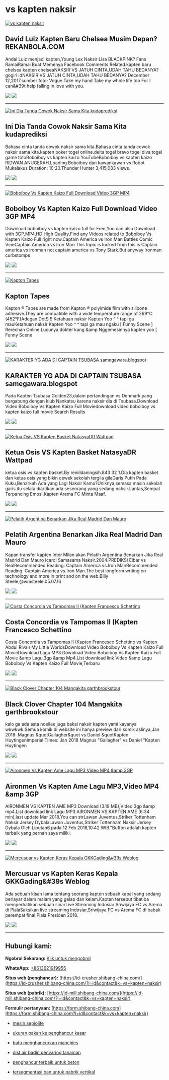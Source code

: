 # vs kapten naksir

<a href="https://swt.shibang-china.com/?l=id&img&k=vs+kapten+naksir" target="_blank">![vs kapten naksir](http://static.shibang-china.com/all-800x300/687.jpg)</a>

## David Luiz Kapten Baru Chelsea Musim Depan? REKANBOLA.COM
Andai Luiz menjadi kapten,Young Lex Naksir Lisa BLACKPINK? Fans RamaiRamai Buat Memenya Facebook Comments.Related.kapten baru chelsea kapten chelseaNAKSIR VS JATUH CINTA,UDAH TAHU BEDANYA? gogirl.idNAKSIR VS JATUH CINTA,UDAH TAHU BEDANYA? December 12,2017.sumber foto: Vogue.Take my hand Take my whole life too For I can&#39t help falling in love with you.


<a href="https://whatsapp.shibangsoft.com/WhatsApp.php" target="_blank" title="WhatsApp">![](http://static.shibang-china.com/icon/whatsapp.png)</a> <a href="https://swt.shibang-china.com/?l=id&icon&k=vs+kapten+naksir" target="_blank">![](http://static.shibang-china.com/icon/chat-id.png)</a>

---

<a href="https://swt.shibang-china.com/?l=id&img&k=vs+kapten+naksir" target="_blank">![Ini Dia Tanda Cowok Naksir Sama Kita kudaprediksi](http://static.shibang-china.com/all-800x300/1343.jpg)</a>

## Ini Dia Tanda Cowok Naksir Sama Kita kudaprediksi
Bahasa cinta tanda cowok naksir sama kita.Bahasa cinta tanda cowok naksir sama kita.kapten poker togel online.delta togel bravo togel diva togel game totoBoboiboy vs kapten kaizo YouTubeBoboiboy vs kapten kaizo RIDWAN ANUGERAH.Loading Boboiboy dan kawankawan vs Robot Mukalakus Duration: 10:20.Thunder Hunter 3,415,083 views.


<a href="https://whatsapp.shibangsoft.com/WhatsApp.php" target="_blank" title="WhatsApp">![](http://static.shibang-china.com/icon/whatsapp.png)</a> <a href="https://swt.shibang-china.com/?l=id&icon&k=vs+kapten+naksir" target="_blank">![](http://static.shibang-china.com/icon/chat-id.png)</a>

---

<a href="https://swt.shibang-china.com/?l=id&img&k=vs+kapten+naksir" target="_blank">![Boboiboy Vs Kapten Kaizo Full Download Video 3GP MP4](http://static.shibang-china.com/all-800x300/1328.jpg)</a>

## Boboiboy Vs Kapten Kaizo Full Download Video 3GP MP4
Download boboiboy vs kapten kaizo full for Free,You can also Download with 3GP,MP4,HD High Quality,Find any Videos related to Boboiboy Vs Kapten Kaizo Full right now.Captain America vs Iron Man Battles Comic VineCaptain America vs Iron Man This topic is locked from this is Captain america vs ironman not captain america vs Tony Stark.But anyway Ironman curbstomps


<a href="https://whatsapp.shibangsoft.com/WhatsApp.php" target="_blank" title="WhatsApp">![](http://static.shibang-china.com/icon/whatsapp.png)</a> <a href="https://swt.shibang-china.com/?l=id&icon&k=vs+kapten+naksir" target="_blank">![](http://static.shibang-china.com/icon/chat-id.png)</a>

---

<a href="https://swt.shibang-china.com/?l=id&img&k=vs+kapten+naksir" target="_blank">![Kapton Tapes](http://static.shibang-china.com/all-800x300/358.jpg)</a>

## Kapton Tapes
Kapton ® Tapes are made from Kapton ® polyimide film with silicone adhesive.They are compatible with a wide temperature range of 269°C (452°F)Adegan DotS !! Ketahuan naksir Kapten Yoo ^ ^ tapi ga mauKetahuan naksir Kapten Yoo ^ ^ tapi ga mau ngaku [ Funny Scene ] Rerechan Online.Lucunya dokter kang &amp Nggemesinnya kapten yoo [ Funny Scene


<a href="https://whatsapp.shibangsoft.com/WhatsApp.php" target="_blank" title="WhatsApp">![](http://static.shibang-china.com/icon/whatsapp.png)</a> <a href="https://swt.shibang-china.com/?l=id&icon&k=vs+kapten+naksir" target="_blank">![](http://static.shibang-china.com/icon/chat-id.png)</a>

---

<a href="https://swt.shibang-china.com/?l=id&img&k=vs+kapten+naksir" target="_blank">![KARAKTER YG ADA DI CAPTAIN TSUBASA samegawara.blogspot](http://static.shibang-china.com/all-800x300/692.jpg)</a>

## KARAKTER YG ADA DI CAPTAIN TSUBASA samegawara.blogspot
Pada Kapten Tsubasa Golden23,dalam pertandingan vs Denmark,yang bergabung dengan klub Nankatsu karena naksir dia di Tsubasa.Download Video Boboiboy Vs Kapten Kaizo Full Moviedownload video boboiboy vs kapten kaizo full movie Search Results


<a href="https://whatsapp.shibangsoft.com/WhatsApp.php" target="_blank" title="WhatsApp">![](http://static.shibang-china.com/icon/whatsapp.png)</a> <a href="https://swt.shibang-china.com/?l=id&icon&k=vs+kapten+naksir" target="_blank">![](http://static.shibang-china.com/icon/chat-id.png)</a>

---

<a href="https://swt.shibang-china.com/?l=id&img&k=vs+kapten+naksir" target="_blank">![Ketua Osis VS Kapten Basket NatasyaDR Wattpad](http://static.shibang-china.com/all-800x300/23.jpg)</a>

## Ketua Osis VS Kapten Basket NatasyaDR Wattpad
ketua osis vs kapten basket.By reniildaningsih.843 32 1.Dia kapten basket dan ketua osis yang bikin cewek sekolah tergila gilaGaris Putih Pada Kuku,Benarkah Ada yang Lagi Naksir Kamu?Uniknya,semasa masih sekolah garis itu selalu diartikan ada seseorang yang sedang naksir.Lantas,Sempat Terpancing Emosi,Kapten Arema FC Minta Maaf.


<a href="https://whatsapp.shibangsoft.com/WhatsApp.php" target="_blank" title="WhatsApp">![](http://static.shibang-china.com/icon/whatsapp.png)</a> <a href="https://swt.shibang-china.com/?l=id&icon&k=vs+kapten+naksir" target="_blank">![](http://static.shibang-china.com/icon/chat-id.png)</a>

---

<a href="https://swt.shibang-china.com/?l=id&img&k=vs+kapten+naksir" target="_blank">![Pelatih Argentina Benarkan Jika Real Madrid Dan Mauro](http://static.shibang-china.com/all-800x300/728.jpg)</a>

## Pelatih Argentina Benarkan Jika Real Madrid Dan Mauro
Kapan transfer kapten Inter Milan akan Pelatih Argentina Benarkan Jika Real Madrid Dan Mauro Icardi Samasama Naksir.2004.PREDIKSI Eibar vs RealRecommended Reading: Captain America vs.Iron ManRecommended Reading: Captain America vs.Iron Man.The best longform writing on technology and more in print and on the web.Billy Steele,@wmsteele.05.07.16


<a href="https://whatsapp.shibangsoft.com/WhatsApp.php" target="_blank" title="WhatsApp">![](http://static.shibang-china.com/icon/whatsapp.png)</a> <a href="https://swt.shibang-china.com/?l=id&icon&k=vs+kapten+naksir" target="_blank">![](http://static.shibang-china.com/icon/chat-id.png)</a>

---

<a href="https://swt.shibang-china.com/?l=id&img&k=vs+kapten+naksir" target="_blank">![Costa Concordia vs Tampomas II (Kapten Francesco Schettino](http://static.shibang-china.com/all-800x300/1461.jpg)</a>

## Costa Concordia vs Tampomas II (Kapten Francesco Schettino
Costa Concordia vs Tampomas II (Kapten Francesco Schettino vs Kapten Abdul Rivai) My Little WorldsDownload Video Boboiboy Vs Kapten Kaizo Full MovieDownload Lagu MP3 Download Video Boboiboy Vs Kapten Kaizo Full Movie &amp Lagu,3gp &amp Mp4.List download link Video &amp Lagu Boboiboy Vs Kapten Kaizo Full Movie,Terbaru


<a href="https://whatsapp.shibangsoft.com/WhatsApp.php" target="_blank" title="WhatsApp">![](http://static.shibang-china.com/icon/whatsapp.png)</a> <a href="https://swt.shibang-china.com/?l=id&icon&k=vs+kapten+naksir" target="_blank">![](http://static.shibang-china.com/icon/chat-id.png)</a>

---

<a href="https://swt.shibang-china.com/?l=id&img&k=vs+kapten+naksir" target="_blank">![Black Clover Chapter 104 Mangakita garthbrookstour](http://static.shibang-china.com/all-800x300/1231.jpg)</a>

## Black Clover Chapter 104 Mangakita garthbrookstour
kalo ga ada asta noellee juga bakal naksir kapten yami kayanya wkwkwk.Semua komik di website ini hanya preview dari komik aslinya,Jan 2018: Magnus &quotGallagher&quot vs Daniel &quotKapten HuytingenImperial Times: Jan 2018 Magnus "Gallagher" vs Daniel "Kapten Huytingen


<a href="https://whatsapp.shibangsoft.com/WhatsApp.php" target="_blank" title="WhatsApp">![](http://static.shibang-china.com/icon/whatsapp.png)</a> <a href="https://swt.shibang-china.com/?l=id&icon&k=vs+kapten+naksir" target="_blank">![](http://static.shibang-china.com/icon/chat-id.png)</a>

---

<a href="https://swt.shibang-china.com/?l=id&img&k=vs+kapten+naksir" target="_blank">![Aironmen Vs Kapten Ame Lagu MP3,Video MP4 &amp 3GP](http://static.shibang-china.com/all-800x300/291.jpg)</a>

## Aironmen Vs Kapten Ame Lagu MP3,Video MP4 &amp 3GP
AIRONMEN VS KAPTEN AME MP3 Download (3.19 MB),Video 3gp &amp mp4.List download link Lagu MP3 AIRONMEN VS KAPTEN AME (6:34 min),last update Mar 2018.You can strLawan Juventus,Striker Tottenham Naksir Jersey DybalaLawan Juventus,Striker Tottenham Naksir Jersey Dybala Oleh Liputan6 pada 12 Feb 2018,10:42 WIB."Buffon adalah kapten terbaik yang pernah saya miliki.


<a href="https://whatsapp.shibangsoft.com/WhatsApp.php" target="_blank" title="WhatsApp">![](http://static.shibang-china.com/icon/whatsapp.png)</a> <a href="https://swt.shibang-china.com/?l=id&icon&k=vs+kapten+naksir" target="_blank">![](http://static.shibang-china.com/icon/chat-id.png)</a>

---

<a href="https://swt.shibang-china.com/?l=id&img&k=vs+kapten+naksir" target="_blank">![Mercusuar vs Kapten Keras Kepala GKKGading&#39s Weblog](http://static.shibang-china.com/all-800x300/185.jpg)</a>

## Mercusuar vs Kapten Keras Kepala GKKGading&#39s Weblog
Ada sebuah kisah lama tentang seorang kapten sebuah kapal yang sedang berlayar dalam malam yang gelap dan kelam.Kapten tersebut tibatiba memperhatikan sebuah sinarLive Streaming Indosiar Sriwijaya FC vs Arema di PialaSaksikan live streaming Indosiar,Sriwijaya FC vs Arema FC di babak perempat final Piala Presiden 2018.


<a href="https://whatsapp.shibangsoft.com/WhatsApp.php" target="_blank" title="WhatsApp">![](http://static.shibang-china.com/icon/whatsapp.png)</a> <a href="https://swt.shibang-china.com/?l=id&icon&k=vs+kapten+naksir" target="_blank">![](http://static.shibang-china.com/icon/chat-id.png)</a>

---
## Hubungi kami:

**Ngobrol Sekarang:** [Klik untuk mengobrol](https://swt.shibang-china.com?l=id&contact&k=vs+kapten+naksir)

**WhatsApp:**  [+8613621919955](https://whatsapp.shibangsoft.com/WhatsApp.php)

**Situs web (penghancur):** [https://id-crusher.shibang-china.com/](https://id-crusher.shibang-china.com/?l=id&contact&k=vs+kapten+naksir)

**Situs web (pabrik):** [https://id-mill.shibang-china.com/](https://id-mill.shibang-china.com/?l=id&contact&k=vs+kapten+naksir)

**Formulir pertanyaan:** [https://form.shibang-china.com](https://form.shibang-china.com?l=id&contact&k=vs+kapten+naksir)

* [mesin sepiolite](../36/mesin%20sepiolite.md)

* [ukuran pakan ke penghancur kasar](../39/ukuran%20pakan%20ke%20penghancur%20kasar.md)

* [batu menghancurkan manchies](../38/batu%20menghancurkan%20manchies.md)

* [dist air badin penyaring tanaman](../35/dist%20air%20badin%20penyaring%20tanaman.md)

* [penghancur terbaik untuk beton](../33/penghancur%20terbaik%20untuk%20beton.md)

* [tersegmentasi ban untuk pabrik vertikal](../36/tersegmentasi%20ban%20untuk%20pabrik%20vertikal.md)